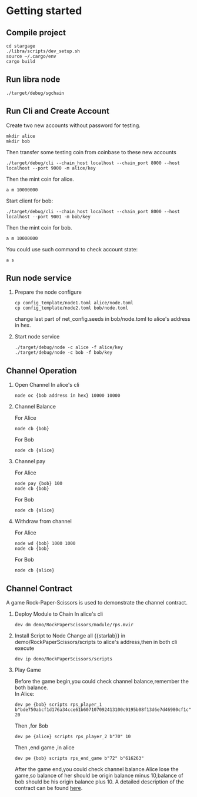 # Getting started

## Compile project
```
cd stargage
./libra/scripts/dev_setup.sh
source ~/.cargo/env
cargo build
```

## Run libra node
```
./target/debug/sgchain 
```

## Run Cli and Create Account

Create two new accounts without password for testing. 

```
mkdir alice
mkdir bob
```
Then transfer some testing coin from coinbase to these new accounts
```
./target/debug/cli --chain_host localhost --chain_port 8000 --host localhost --port 9000 -m alice/key
```
Then the mint coin for alice.
```
a m 10000000
```

Start client for bob:
```
./target/debug/cli --chain_host localhost --chain_port 8000 --host localhost --port 9001 -m bob/key
```
Then the mint coin for bob.
```
a m 10000000
```
You could use such command to check account state:
```
a s
```

## Run node service
1. Prepare the node configure
    ```
    cp config_template/node1.toml alice/node.toml
    cp config_template/node2.toml bob/node.toml
    ```
	change last part of net_config.seeds in bob/node.toml to alice's address in hex.
    
2. Start node service
    ```
    ./target/debug/node -c alice -f alice/key
    ./target/debug/node -c bob -f bob/key
    ```

## Channel Operation

1. Open Channel
    In alice's cli
    ```
	node oc {bob address in hex} 10000 10000
    ```
2. Channel Balance

	For Alice
    ```
    node cb {bob}
    ```
	For Bob
    ```
    node cb {alice}
    ```
3. Channel pay

	For Alice
    ```
    node pay {bob} 100
    node cb {bob}
    ```
	For Bob
    ```
    node cb {alice}
    ```
4. Withdraw from channel 

	For Alice
    ```
    node wd {bob} 1000 1000
    node cb {bob}
    ```
	
	For Bob
    ```
    node cb {alice}

    ```
## Channel Contract
A game Rock-Paper-Scissors is used to demonstrate the channel contract.

1. Deploy Module to Chain
    In alice's cli
    ```
    dev dm demo/RockPaperScissors/module/rps.mvir

    ```

2. Install Script to Node
    Change all {{starlab}} in demo/RockPaperScissors/scripts to alice's address,then in both cli execute
    ```
    dev ip demo/RockPaperScissors/scripts

    ```

3. Play Game

   Before the game begin,you could check channel balance,remember the both balance.  
   In Alice:
   ```
   dev pe {bob} scripts rps_player_1 b"bde750abcf1d176a34cce61b607107092413100c9195b08f13d6e7d46980cf1c" 20
   ```
   Then ,for Bob
   ```
   dev pe {alice} scripts rps_player_2 b"70" 10
   ```
   Then ,end game ,in alice
   ```
   dev pe {bob} scripts rps_end_game b"72" b"616263"
   ```
   After the game end,you could check channel balance.Alice lose the game,so balance of her should be origin balance minus 10,balance of bob should be his origin balance plus 10. A detailed description of the contract can be found [here](./demo/RockPaperScissors/README.md).
